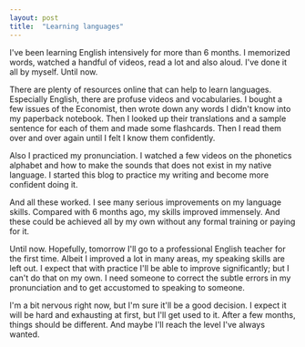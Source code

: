 ```yaml
---
layout: post
title:  "Learning languages"
---
```


I've been learning English intensively for more than 6 months. I memorized words, watched a
handful of videos, read a lot and also aloud. I've done it all by myself. Until now.

There are plenty of resources online that can help to learn languages. Especially English,
there are profuse videos and vocabularies. I bought a few issues of the Economist, then wrote
down any words I didn't know into my paperback notebook. Then I looked up their translations
and a sample sentence for each of them and made some flashcards. Then I read them over and over
again until I felt I know them confidently.

Also I practiced my pronunciation. I watched a few videos on the phonetics alphabet and how to
make the sounds that does not exist in my native language. I started this blog to practice my
writing and become more confident doing it.

And all these worked. I see many serious improvements on my language skills. Compared with
6 months ago, my skills improved immensely. And these could be achieved all by my own without
any formal training or paying for it.

Until now. Hopefully, tomorrow I'll go to a professional English teacher for the first time.
Albeit I improved a lot in many areas, my speaking skills are left out. I expect that with
practice I'll be able to improve significantly; but I can't do that on my own. I need someone
to correct the subtle errors in my pronunciation and to get accustomed to speaking to someone.

I'm a bit nervous right now, but I'm sure it'll be a good decision. I expect it will be hard
and exhausting at first, but I'll get used to it. After a few months, things should be different.
And maybe I'll reach the level I've always wanted.
